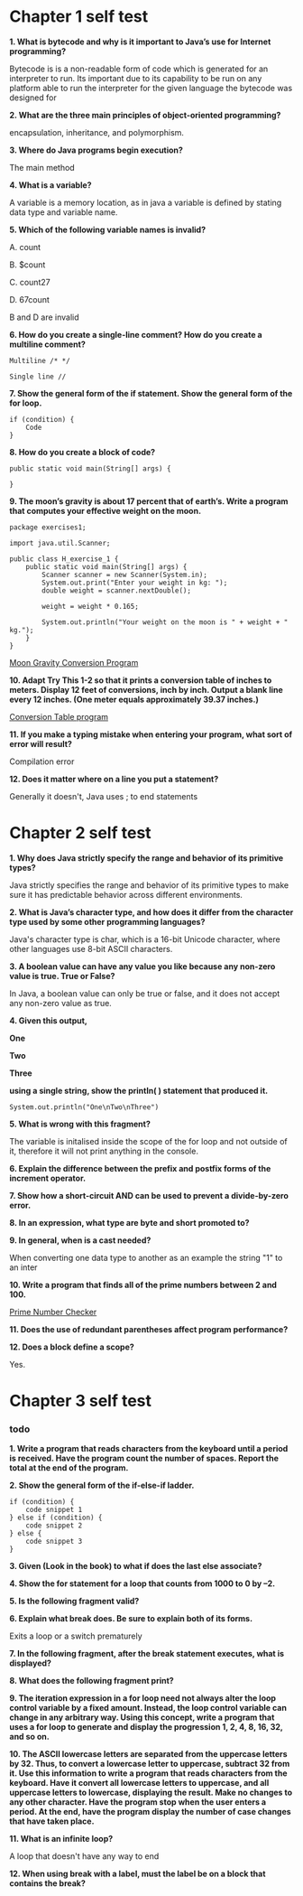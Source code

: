 # Chapter 1 self test
**1. What is bytecode and why is it important to Java’s use for Internet programming?** 

Bytecode is is a non-readable form of code which is generated for an interpreter to run. 
Its important due to its capability to be run on any platform able to run the interpreter for the given language 
the bytecode was designed for

**2. What are the three main principles of object-oriented programming?**

encapsulation, inheritance, and polymorphism.

**3. Where do Java programs begin execution?**

The main method

**4. What is a variable?**

A variable is a memory location, as in java a variable is defined by stating data type and variable name.

**5. Which of the following variable names is invalid?**

A. count

B. $count

C. count27

D. 67count

B and D are invalid

**6. How do you create a single-line comment? How do you create a multiline comment?**
```
Multiline /* */

Single line //
```
**7. Show the general form of the if statement. Show the general form of the for loop.**
```
if (condition) {
    Code
}
```
**8. How do you create a block of code?**
```
public static void main(String[] args) {

}
```
**9. The moon’s gravity is about 17 percent that of earth’s. Write a program that computes your effective weight on the moon.**
```
package exercises1;

import java.util.Scanner;

public class H_exercise_1 {
    public static void main(String[] args) {
        Scanner scanner = new Scanner(System.in);
        System.out.print("Enter your weight in kg: ");
        double weight = scanner.nextDouble();

        weight = weight * 0.165;

        System.out.println("Your weight on the moon is " + weight + " kg.");  
    }
}
```
[Moon Gravity Conversion Program](https://github.com/Emandersen/OOP_exercises_aau/blob/master/OOP_E24/src/exercises1/H_exercise_1.java)

**10. Adapt Try This 1-2 so that it prints a conversion table of inches to meters. Display 12 feet of conversions, inch by inch. Output a blank line every 12 inches. (One meter equals approximately 39.37 inches.)**

[Conversion Table program](https://github.com/Emandersen/OOP_exercises_aau/blob/master/OOP_E24/src/exercises1/H_exercise_2.java)


**11. If you make a typing mistake when entering your program, what sort of error will result?**

Compilation error

**12. Does it matter where on a line you put a statement?**

Generally it doesn't, Java uses ; to end statements

# Chapter 2 self test

**1. Why does Java strictly specify the range and behavior of its primitive types?**

Java strictly specifies the range and behavior of its primitive types to make sure it has predictable behavior across different environments.

**2. What is Java’s character type, and how does it differ from the character type used by some other programming languages?**

Java's character type is char, which is a 16-bit Unicode character, where other languages use 8-bit ASCII characters.

**3. A boolean value can have any value you like because any non-zero value is true. True or False?**

In Java, a boolean value can only be true or false, and it does not accept any non-zero value as true.

**4. Given this output,** 

**One**

**Two**

**Three**


**using a single string, show the println( ) statement that produced it.**

```
System.out.println("One\nTwo\nThree")
```

**5. What is wrong with this fragment?**

The variable is initalised inside the scope of the for loop and not outside of it, therefore it will not print anything in the console.

**6. Explain the difference between the prefix and postfix forms of the increment operator.**

**7. Show how a short-circuit AND can be used to prevent a divide-by-zero error.**

**8. In an expression, what type are byte and short promoted to?**

**9. In general, when is a cast needed?**

When converting one data type to another as an example the string "1" to an inter

**10. Write a program that finds all of the prime numbers between 2 and 100.**

[Prime Number Checker](https://github.com/Emandersen/OOP_exercises_aau/blob/master/OOP_E24/src/exercises1/G_exercise.java)

**11. Does the use of redundant parentheses affect program performance?**

**12. Does a block define a scope?**

Yes.


# Chapter 3 self test
### todo
**1. Write a program that reads characters from the keyboard until a period is received. Have the program count the number of spaces. Report the total at the end of the program.**

**2. Show the general form of the if-else-if ladder.**

```
if (condition) {
    code snippet 1
} else if (condition) {
    code snippet 2
} else { 
    code snippet 3
}
```

**3. Given (Look in the book) to what if does the last else associate?**

**4. Show the for statement for a loop that counts from 1000 to 0 by –2.**

**5. Is the following fragment valid?**

**6. Explain what break does. Be sure to explain both of its forms.**

Exits a loop or a switch prematurely

**7. In the following fragment, after the break statement executes, what is displayed?**

**8. What does the following fragment print?**

**9. The iteration expression in a for loop need not always alter the loop control variable by a fixed amount. Instead, the loop control variable can change in any arbitrary way. Using this concept, write a program that uses a for loop to generate and display the progression 1, 2, 4, 8, 16, 32, and so on.**

**10. The ASCII lowercase letters are separated from the uppercase letters by 32. Thus, to convert a lowercase letter to uppercase, subtract 32 from it. Use this information to write a program that reads characters from the keyboard. Have it convert all lowercase letters to uppercase, and all uppercase letters to lowercase, displaying the result. Make no changes to any other character. Have the program stop when the user enters a period. At the end, have the program display the number of case changes that have taken place.**

**11. What is an infinite loop?**

A loop that doesn't have any way to end

**12. When using break with a label, must the label be on a block that contains the break?**

